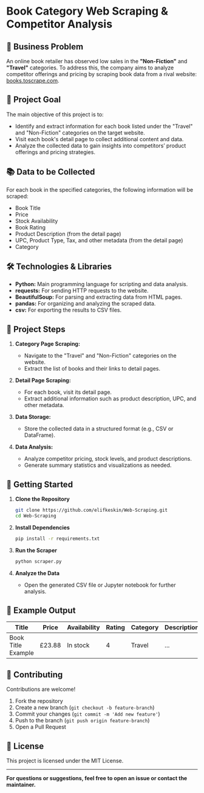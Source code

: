 # Book Category Web Scraping & Competitor Analysis

## 📝 Business Problem

An online book retailer has observed low sales in the **"Non-Fiction"** and **"Travel"** categories. To address this, the company aims to analyze competitor offerings and pricing by scraping book data from a rival website: [books.toscrape.com](https://books.toscrape.com/).

## 🎯 Project Goal

The main objective of this project is to:

- Identify and extract information for each book listed under the "Travel" and "Non-Fiction" categories on the target website.
- Visit each book's detail page to collect additional content and data.
- Analyze the collected data to gain insights into competitors’ product offerings and pricing strategies.

## 📚 Data to be Collected

For each book in the specified categories, the following information will be scraped:

- Book Title
- Price
- Stock Availability
- Book Rating
- Product Description (from the detail page)
- UPC, Product Type, Tax, and other metadata (from the detail page)
- Category

## 🛠️ Technologies & Libraries

- **Python:** Main programming language for scripting and data analysis.
- **requests:** For sending HTTP requests to the website.
- **BeautifulSoup:** For parsing and extracting data from HTML pages.
- **pandas:** For organizing and analyzing the scraped data.
- **csv:** For exporting the results to CSV files.

## 🚦 Project Steps

1. **Category Page Scraping:**  
   - Navigate to the "Travel" and "Non-Fiction" categories on the website.
   - Extract the list of books and their links to detail pages.

2. **Detail Page Scraping:**  
   - For each book, visit its detail page.
   - Extract additional information such as product description, UPC, and other metadata.

3. **Data Storage:**  
   - Store the collected data in a structured format (e.g., CSV or DataFrame).

4. **Data Analysis:**  
   - Analyze competitor pricing, stock levels, and product descriptions.
   - Generate summary statistics and visualizations as needed.

## 🚀 Getting Started

1. **Clone the Repository**
    ```bash
    git clone https://github.com/elifkeskin/Web-Scraping.git
    cd Web-Scraping
    ```

2. **Install Dependencies**
    ```bash
    pip install -r requirements.txt
    ```

3. **Run the Scraper**
    ```bash
    python scraper.py
    ```

4. **Analyze the Data**
    - Open the generated CSV file or Jupyter notebook for further analysis.

## 📄 Example Output

| Title                | Price | Availability | Rating | Category    | Description         |
|----------------------|-------|--------------|--------|-------------|---------------------|
| Book Title Example   | £23.88| In stock     | 4      | Travel      | ...                 |

## 🤝 Contributing

Contributions are welcome!  
1. Fork the repository  
2. Create a new branch (`git checkout -b feature-branch`)  
3. Commit your changes (`git commit -m 'Add new feature'`)  
4. Push to the branch (`git push origin feature-branch`)  
5. Open a Pull Request

## 📄 License

This project is licensed under the MIT License.

---

**For questions or suggestions, feel free to open an issue or contact the maintainer.**

